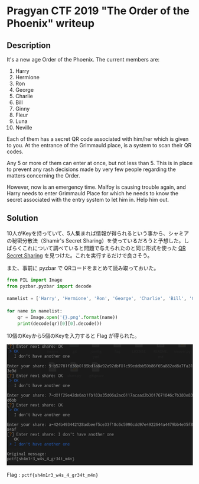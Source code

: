 # Pragyan CTF 2019 "The Order of the Phoenix" writeup

## Description

It's a new age Order of the Phoenix. The current members are:

1. Harry
2. Hermione
3. Ron
4. George
5. Charlie
6. Bill
7. Ginny
8. Fleur
9. Luna
10. Neville

Each of them has a secret QR code associated with him/her which is given to you. At the entrance of the Grimmauld place, is a system to scan their QR codes.

Any 5 or more of them can enter at once, but not less than 5. This is in place to prevent any rash decisions made by very few people regarding the matters concerning the Order.

However, now is an emergency time. Malfoy is causing trouble again, and Harry needs to enter Grimmauld Place for which he needs to know the secret associated with the entry system to let him in. Help him out.

## Solution

10人がKeyを持っていて、5人集まれば情報が得られるという事から、シャミアの秘密分散法（Shamir's Secret Sharing）を使っているだろうと予想した。しばらくこれについて調べていると問題で与えられたのと同じ形式を使った [QR Secret Sharing](https://github.com/skewthreads/QR-secret-sharing) を見つけた。これを実行するだけで良さそう。

また、事前に pyzbar で QRコードをまとめて読み取っておいた。

```python
from PIL import Image
from pyzbar.pyzbar import decode

namelist = ['Harry', 'Hermione', 'Ron', 'George', 'Charlie', 'Bill', 'Ginny', 'Fleur', 'Luna', 'Neville']

for name in namelist:
    qr = Image.open('{}.png'.format(name))
    print(decode(qr)[0][0].decode())
```



10個のKeyから5個のKeyを入力すると Flag が得られた。

![flag](flag.png "flag")

Flag : `pctf{sh4m1r3_w4s_4_gr34t_m4n}`